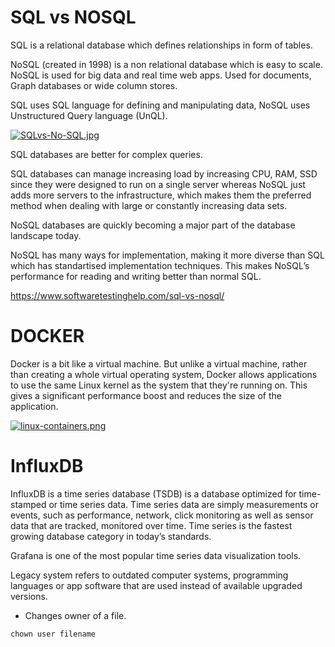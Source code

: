 

# SQL vs NOSQL

SQL is a relational database which defines relationships in form of tables.

NoSQL (created in 1998)  is a non relational database which is easy to scale. NoSQL is used for big data and real time web apps. Used for documents, Graph databases or wide column stores.

SQL uses SQL language for defining and manipulating data, NoSQL uses Unstructured Query language (UnQL).

[![SQLvs-No-SQL.jpg](https://i.postimg.cc/j2GwpXwv/SQLvs-No-SQL.jpg)](https://postimg.cc/JH5zJjQB)

SQL databases are better for complex queries.

SQL databases can manage increasing load by increasing CPU, RAM, SSD since they were designed to run on a single server whereas NoSQL just adds more servers to the infrastructure, which makes them the preferred method when dealing with large or constantly increasing data sets.

NoSQL databases are quickly becoming a major part of the database landscape today.

NoSQL has many ways for implementation, making it more diverse than SQL which has standartised implementation techniques. This makes NoSQL’s performance for reading and writing better than normal SQL.



https://www.softwaretestinghelp.com/sql-vs-nosql/







# DOCKER


Docker is a bit like a virtual machine. But unlike a virtual machine, rather than creating a whole virtual operating system, Docker allows applications to use the same Linux kernel as the system that they're running on. This gives a significant performance boost and reduces the size of the application.

[![linux-containers.png](https://i.postimg.cc/0N2YdVpJ/linux-containers.png)](https://postimg.cc/ZW2vJFsT)


# InfluxDB

InfluxDB is a time series database (TSDB) is a database optimized for time-stamped or time series data. Time series data are simply measurements or events, such as performance, network, click monitoring as well as sensor data that are tracked, monitored over time. Time series is the fastest growing database category in today’s standards.

Grafana is one of the most popular time series data visualization tools.

Legacy system refers to outdated computer systems, programming languages or app software that are used instead of available upgraded versions.

- Changes owner of a file.

`
chown user filename
`
